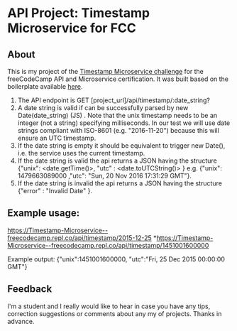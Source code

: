 # API Project: Timestamp Microservice for FCC

## About
This is my project of the [Timestamp Microservice challenge](https://www.freecodecamp.org/learn/apis-and-microservices/apis-and-microservices-projects/timestamp-microservice) for the freeCodeCamp API and Microservice certification. It was built based on the boilerplate available [here](https://github.com/freeCodeCamp/boilerplate-project-timestamp/).

1. The API endpoint is GET [project_url]/api/timestamp/:date_string?
2. A date string is valid if can be successfully parsed by new Date(date_string) (JS) . Note that the unix timestamp needs to be an integer (not a string) specifying milliseconds. In our test we will use date strings compliant with ISO-8601 (e.g. "2016-11-20") because this will ensure an UTC timestamp.
3. If the date string is empty it should be equivalent to trigger new Date(), i.e. the service uses the current timestamp.
4. If the date string is valid the api returns a JSON having the structure {"unix": <date.getTime()>, "utc" : <date.toUTCString()> } e.g. {"unix": 1479663089000 ,"utc": "Sun, 20 Nov 2016 17:31:29 GMT"}.
5. If the date string is invalid the api returns a JSON having the structure {"error" : "Invalid Date" }.

## Example usage:
https://Timestamp-Microservice--freecodecamp.repl.co/api/timestamp/2015-12-25 
*https://Timestamp-Microservice--freecodecamp.repl.co/api/timestamp/1451001600000

Example output:
{"unix":1451001600000, "utc":"Fri, 25 Dec 2015 00:00:00 GMT"}

## Feedback
I'm a student and I really would like to hear in case you have any tips, correction suggestions or comments about any my of projects. Thanks in advance.

